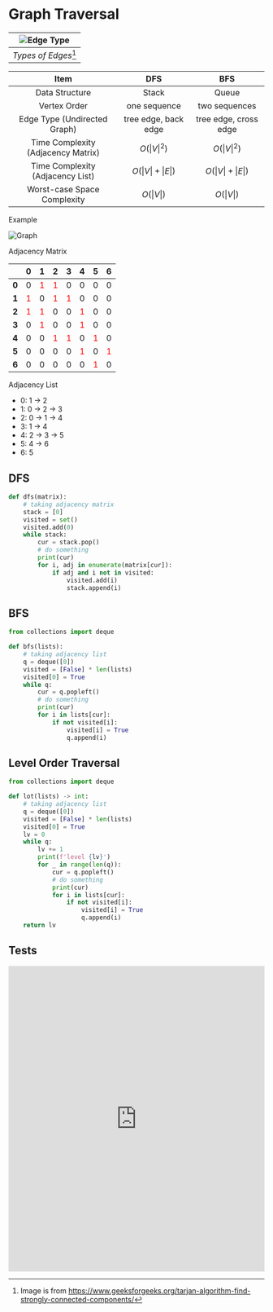 # Graph Traversal

| ![Edge Type](@assets/img/algorithms/graph/edges.jpg) |
| :--------------------------------------------------: |
|               _Types of Edges_[^edges]               |

[^edges]: Image is from <https://www.geeksforgeeks.org/tarjan-algorithm-find-strongly-connected-components/>

|                Item                |           DFS            |           BFS            |
| :--------------------------------: | :----------------------: | :----------------------: |
|           Data Structure           |          Stack           |          Queue           |
|            Vertex Order            |       one sequence       |      two sequences       |
|    Edge Type (Undirected Graph)    |   tree edge, back edge   |  tree edge, cross edge   |
| Time Complexity (Adjacency Matrix) |    $O({ \| V \| }^2)$    |    $O({ \| V \| }^2)$    |
|  Time Complexity (Adjacency List)  | $O( \| V \| + \| E \| )$ | $O( \| V \| + \| E \| )$ |
|    Worst-case Space Complexity     |      $O( \| V \|)$       |      $O( \| V \|)$       |

Example

![Graph](@assets/img/algorithms/graph/graph.png)

Adjacency Matrix

|                                         |                0                 |                1                 |                2                 |                3                 |                4                 |                5                 |                6                 |
| :-------------------------------------: | :------------------------------: | :------------------------------: | :------------------------------: | :------------------------------: | :------------------------------: | :------------------------------: | :------------------------------: |
| <span style="font-weight:bold">0</span> |                0                 | <span style="color:red">1</span> | <span style="color:red">1</span> |                0                 |                0                 |                0                 |                0                 |
| <span style="font-weight:bold">1</span> | <span style="color:red">1</span> |                0                 | <span style="color:red">1</span> | <span style="color:red">1</span> |                0                 |                0                 |                0                 |
| <span style="font-weight:bold">2</span> | <span style="color:red">1</span> | <span style="color:red">1</span> |                0                 |                0                 | <span style="color:red">1</span> |                0                 |                0                 |
| <span style="font-weight:bold">3</span> |                0                 | <span style="color:red">1</span> |                0                 |                0                 | <span style="color:red">1</span> |                0                 |                0                 |
| <span style="font-weight:bold">4</span> |                0                 |                0                 | <span style="color:red">1</span> | <span style="color:red">1</span> |                0                 | <span style="color:red">1</span> |                0                 |
| <span style="font-weight:bold">5</span> |                0                 |                0                 |                0                 |                0                 | <span style="color:red">1</span> |                0                 | <span style="color:red">1</span> |
| <span style="font-weight:bold">6</span> |                0                 |                0                 |                0                 |                0                 |                0                 | <span style="color:red">1</span> |                0                 |

Adjacency List

- 0: 1 -> 2
- 1: 0 -> 2 -> 3
- 2: 0 -> 1 -> 4
- 3: 1 -> 4
- 4: 2 -> 3 -> 5
- 5: 4 -> 6
- 6: 5

## DFS

```py
def dfs(matrix):
    # taking adjacency matrix
    stack = [0]
    visited = set()
    visited.add(0)
    while stack:
        cur = stack.pop()
        # do something
        print(cur)
        for i, adj in enumerate(matrix[cur]):
            if adj and i not in visited:
                visited.add(i)
                stack.append(i)
```

## BFS

```py
from collections import deque

def bfs(lists):
    # taking adjacency list
    q = deque([0])
    visited = [False] * len(lists)
    visited[0] = True
    while q:
        cur = q.popleft()
        # do something
        print(cur)
        for i in lists[cur]:
            if not visited[i]:
                visited[i] = True
                q.append(i)
```

## Level Order Traversal

```py
from collections import deque

def lot(lists) -> int:
    # taking adjacency list
    q = deque([0])
    visited = [False] * len(lists)
    visited[0] = True
    lv = 0
    while q:
        lv += 1
        print(f'level {lv}')
        for _ in range(len(q)):
            cur = q.popleft()
            # do something
            print(cur)
            for i in lists[cur]:
                if not visited[i]:
                    visited[i] = True
                    q.append(i)
    return lv
```

## Tests

<iframe height="600px" width="100%" src="https://repl.it/@LucienZhang/graph-traversal?lite=true" scrolling="no" frameborder="no" allowtransparency="true" allowfullscreen="true" sandbox="allow-forms allow-pointer-lock allow-popups allow-same-origin allow-scripts allow-modals" loading="lazy"></iframe>
